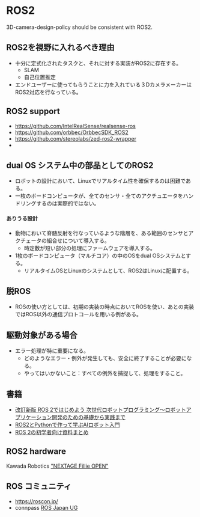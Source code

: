 # ROS2
3D-camera-design-policy should be consistent with ROS2.

## ROS2を視野に入れるべき理由
- 十分に定式化されたタスクと、それに対する実装がROS2に存在する。
  - SLAM
  - 自己位置推定
- エンドユーザーに使ってもらうことに力を入れている３DカメラメーカーはROS2対応を行なっている。

## ROS2 support
- https://github.com/IntelRealSense/realsense-ros
- https://github.com/orbbec/OrbbecSDK_ROS2
- https://github.com/stereolabs/zed-ros2-wrapper
- 

## dual OS システム中の部品としてのROS2
- ロボットの設計において、Linuxでリアルタイム性を確保するのは困難である。
- 一枚のボードコンピュータが、全てのセンサ・全てのアクチュエータをハンドリングするのは実際的ではない。
#### ありうる設計
- 動物において脊髄反射を行なっているような階層を、ある範囲のセンサとアクチェータの組合せについて導入する。
  - 時定数が短い部分の処理にファームウェアを導入する。
- 1枚のボードコンピュータ（マルチコア）の中のOSをdual OSシステムとする。
  - リアルタイムOSとLinuxのシステムとして、ROS2はLinuxに配置する。
## 脱ROS
- ROSの使い方としては、初期の実装の時点においてROSを使い、あとの実装ではROS以外の通信プロトコールを用いる例がある。

## 駆動対象がある場合
- エラー処理が特に重要になる。
  - どのようなエラー・例外が発生しても、安全に終了することが必要になる。
  - やってはいかないこと：すべての例外を捕捉して、処理をすること。


## 書籍
- [改訂新版 ROS 2ではじめよう 次世代ロボットプログラミング〜ロボットアプリケーション開発のための基礎から実践まで](https://gihyo.jp/book/2024/978-4-297-14395-4)
- [ROS2とPythonで作って学ぶAIロボット入門](https://www.kspub.co.jp/book/detail/5289563.html) 
- [ROS 2の初学者向け資料まとめ](https://qiita.com/koichi_baseball/items/b15783ced5df8d5e56a6)

## ROS2 hardware

Kawada Robotics ["NEXTAGE Fillie OPEN"](https://nextage.kawadarobot.co.jp/fillie/open)


## ROS コミュニティ
- https://roscon.jp/
- connpass [ROS Japan UG](https://rosjp.connpass.com/)

